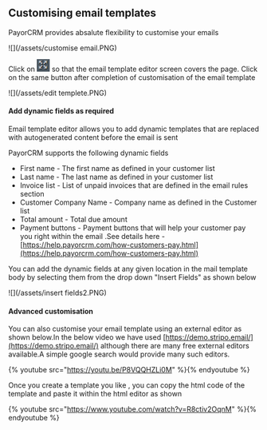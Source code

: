 ## Customising email templates

PayorCRM provides absalute flexibility to customise your emails

![](/assets/customise email.PNG)

Click on ![](/assets/expand.PNG) so that the email template editor screen covers the page. Click on the same button after completion of customisation of the email template

![](/assets/edit templete.PNG)

#### Add dynamic fields as required

Email template editor allows you to add dynamic templates that are replaced with autogenerated content before the email is sent

PayorCRM supports the following dynamic fields

* First name - The first name as defined in your customer list
* Last name - The last name as defined in your customer list
* Invoice list - List of unpaid invoices that are defined in the email rules section
* Customer Company Name - Company name as defined in the Customer list
* Total amount  - Total due amount 
* Payment buttons - Payment buttons that will help your customer pay you right within the email .See details here - [https://help.payorcrm.com/how-customers-pay.html](https://help.payorcrm.com/how-customers-pay.html)

You can add the dynamic fields at any given location in the mail template body by selecting them from the drop down "Insert Fields" as shown below

![](/assets/insert fields2.PNG)

#### Advanced customisation

You can also customise your email template using an external editor as shown below.In the below video we have used [https://demo.stripo.email/](https://demo.stripo.email/) although there are many free external editors available.A simple google search would provide many such editors.

{% youtube src="https://youtu.be/P8VQQHZLi0M" %}{% endyoutube %}

Once you create a template you like , you can copy the html code of the template and paste it within the html editor as shown

{% youtube src="https://www.youtube.com/watch?v=R8ctiv2OqnM" %}{% endyoutube %}

